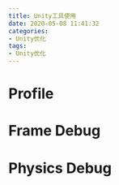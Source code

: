 ```yaml
---
title: Unity工具使用
date: 2020-05-08 11:41:32
categories:
- Unity优化
tags:
- Unity优化
---
```


# Profile

# Frame Debug

# Physics Debug

